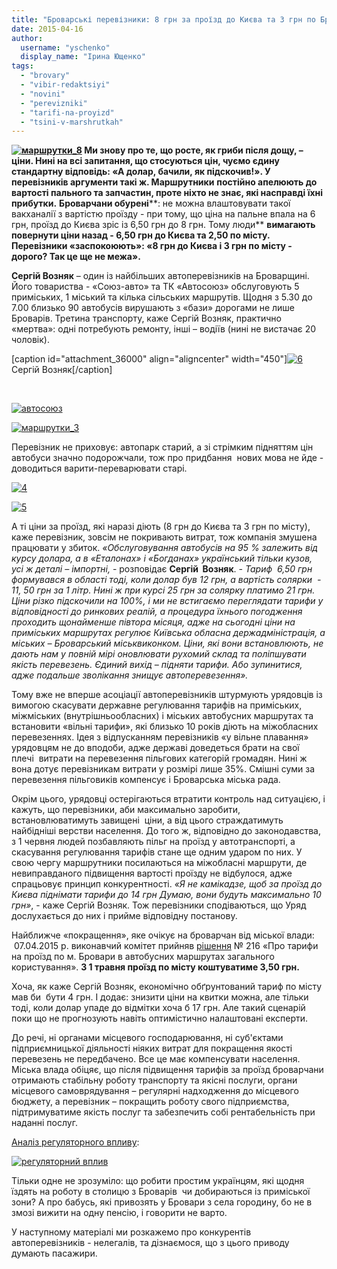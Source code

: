 ```yaml
---
title: "Броварські перевізники: 8 грн за проїзд до Києва та 3 грн по Броварах – не межа"
date: 2015-04-16
author: 
  username: "yschenko"
  display_name: "Ірина Ющенко"
tags: 
  - "brovary"
  - "vibir-redaktsiyi"
  - "novini"
  - "perevizniki"
  - "tarifi-na-proyizd"
  - "tsini-v-marshrutkah"
---
```


 **[![маршрутки_8](https://mpz.brovary.org/wp-content/uploads/2015/04/8.jpg)](https://mpz.brovary.org/wp-content/uploads/2015/04/8.jpg) Ми знову про те, що росте, як гриби після дощу, – ціни. Нині на всі запитання, що стосуються цін, чуємо єдину стандартну відповідь: «А долар, бачили, як підскочив!». У перевізників аргументи такі ж. Маршрутники** **постійно апелюють до вартості пального та запчастин, проте ніхто не знає, які насправді їхні прибутки.** **Броварчани обурені****: не можна влаштовувати такої вакханалії з вартістю проїзду - при тому, що ціна на пальне впала на 6 грн, проїзд до Києва зріс із 6,50 грн до 8 грн. Тому люди** **вимагають повернути ціни назад - 6,50 грн до Києва та 2,50 по місту. Перевізники «заспокоюють»: «8 грн до Києва і 3 грн по місту - дорого? Так це ще не межа».**

**Сергій Возняк** – один із найбільших автоперевізників на Броварщині. Його товариства - «Союз-авто» та ТК «Автосоюз» обслуговують 5 приміських, 1 міський та кілька сільських маршрутів. Щодня з 5.30 до 7.00 близько 90 автобусів вирушають з «бази» дорогами не лише Броварів. Третина транспорту, каже Сергій Возняк, практично «мертва»: одні потребують ремонту, інші – водіїв (нині не вистачає 20 чоловік).

\[caption id="attachment\_36000" align="aligncenter" width="450"\][![6](https://mpz.brovary.org/wp-content/uploads/2015/04/6.jpg)](https://mpz.brovary.org/wp-content/uploads/2015/04/6.jpg) Сергій Возняк\[/caption\]

 

[![автосоюз](https://mpz.brovary.org/wp-content/uploads/2015/04/15.jpg)](https://mpz.brovary.org/wp-content/uploads/2015/04/15.jpg)

[![маршрутки_3](https://mpz.brovary.org/wp-content/uploads/2015/04/31.jpg)](https://mpz.brovary.org/wp-content/uploads/2015/04/31.jpg)

Перевізник не приховує: автопарк старий, а зі стрімким підняттям цін автобуси значно подорожчали, тож про придбання  нових мова не йде - доводиться варити-переварювати старі.

[![4](https://mpz.brovary.org/wp-content/uploads/2015/04/4.jpg)](https://mpz.brovary.org/wp-content/uploads/2015/04/4.jpg)

[![5](https://mpz.brovary.org/wp-content/uploads/2015/04/5.jpg)](https://mpz.brovary.org/wp-content/uploads/2015/04/5.jpg)

А ті ціни за проїзд, які наразі діють (8 грн до Києва та 3 грн по місту), каже перевізник, зовсім не покривають витрат, тож компанія змушена працювати у збиток. _«Обслуговування автобусів на 95 % залежить від курсу долара, а в «Еталонах» і «Богданах» український тільки кузов, усі ж деталі – імпортні,_ - розповідає **Сергій  Возняк**. _\- Тариф  6,50 грн формувався в області тоді, коли долар був 12 грн, а вартість солярки  - 11, 50 грн за 1 літр. Нині ж при курсі 25 грн за солярку платимо 21 грн.  Ціни різко підскочили на 100%, і ми не встигаємо переглядати тарифи у відповідності до ринкових реалій,_ _а процедура їхнього погодження проходить щонайменше півтора місяця, адже_ _на сьогодні ціни на приміських маршрутах регулює Київська обласна держадміністрація, а міських – Броварський міськвиконком. Ціни, які вони встановлюють, не дають нам у повній мірі оновлювати рухомий склад та поліпшувати якість перевезень. Єдиний вихід – підняти тарифи. Або зупинитися, адже подальше зволікання знищує автоперевезення»._

Тому вже не вперше асоціації автоперевізників штурмують урядовців із вимогою скасувати державне регулювання тарифів на приміських, міжміських (внутрішньообласних) і міських автобусних маршрутах та встановити «вільні тарифи», які близько 10 років діють на міжобласних перевезеннях. Ідея з відпусканням перевізників «у вільне плавання» урядовцям не до вподоби, адже державі доведеться брати на свої плечі  витрати на перевезення пільгових категорій громадян. Нині ж вона дотує перевізникам витрати у розмірі лише 35%. Смішні суми за перевезення пільговиків компенсує і Броварська міська рада.

Окрім цього, урядовці остерігаються втратити контроль над ситуацією, і кажуть, що перевізники, аби максимально заробити, встановлюватимуть завищені  ціни, а від цього страждатимуть найбідніші верстви населення. До того ж, відповідно до законодавства, з 1 червня людей позбавляють пільг на проїзд у автотранспорті, а скасування регулювання тарифів стане ще одним ударом по них. У свою чергу маршрутники посилаються на міжобласні маршрути, де невиправданого підвищення вартості проїзду не відбулося, адже спрацьовує принцип конкурентності. _«Я не камікадзе, щоб за проїзд до Києва піднімати тарифи до 14 грн Думаю, вони будуть максимально 10 грн»_, - каже Сергій Возняк. Тож перевізники сподіваються, що Уряд дослухається до них і прийме відповідну постанову.

Найближче «покращення», яке очікує на броварчан від міської влади:  07.04.2015 р. виконавчий комітет прийняв [рішення](www.brovary.kiev.ua/rіshennya-vikonavchogo-komіtetu-vіd-07042015-№216-pro-tarifi-na-proїzd-po-mbrovari-v-avtobusnikh-mar) № 216 «Про тарифи на проїзд по м. Бровари в автобусних маршрутах загального користування». **З 1 травня проїзд по місту коштуватиме 3,50 грн.**

Хоча, як каже Сергій Возняк, економічно обґрунтований тариф по місту мав би  бути 4 грн. І додає: знизити ціни на квитки можна, але тільки тоді, коли долар упаде до відмітки хоча б 17 грн. Але такий сценарій поки що не прогнозують навіть оптимістично налаштовані експерти.

До речі, ні органами місцевого господарювання, ні суб'єктами підприємницької діяльності ніяких витрат для покращення якості перевезень не передбачено. Все це має компенсувати населення. Міська влада обіцяє, що після підвищення тарифів за проїзд броварчани отримають стабільну роботу транспорту та якісні послуги, органи місцевого самоврядування – регулярні надходження до місцевого бюджету, а перевізник – покращить роботу свого підприємства, підтримуватиме якість послуг та забезпечить собі рентабельність при наданні послуг.

[Аналіз регуляторного впливу](https://onedrive.live.com/view.aspx?resid=72571393D4771099!2789&ithint=file%2cdoc&app=Word&authkey=!AKJSFYvsN_ASAgg):

[![регуляторний вплив](https://mpz.brovary.org/wp-content/uploads/2015/04/reg.jpg)](https://mpz.brovary.org/wp-content/uploads/2015/04/reg.jpg)

Тільки одне не зрозуміло: що робити простим українцям, які щодня  їздять на роботу в столицю з Броварів  чи добираються із приміської зони? А про бабусь, які привозять у Бровари з села городину, бо не в змозі вижити на одну пенсію, і говорити не варто.

У наступному матеріалі ми розкажемо про конкурентів автоперевізників - нелегалів, та дізнаємося, що з цього приводу думають пасажири.
